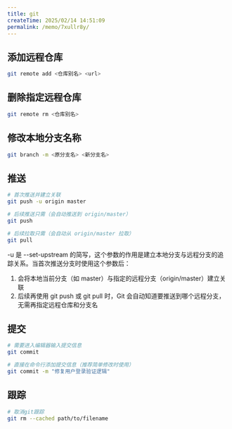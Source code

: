 ```yaml
---
title: git
createTime: 2025/02/14 14:51:09
permalink: /memo/7xullr8y/
---
```

## 添加远程仓库
```sh
git remote add <仓库别名> <url>
```

## 删除指定远程仓库
```sh
git remote rm <仓库别名>
```

## 修改本地分支名称
```sh
git branch -m <原分支名> <新分支名>
```

## 推送

```sh
# 首次推送并建立关联
git push -u origin master

# 后续推送只需（会自动推送到 origin/master）
git push

# 后续拉取只需（会自动从 origin/master 拉取）
git pull
```

-u 是 --set-upstream 的简写，这个参数的作用是建立本地分支与远程分支的追踪关系。当首次推送分支时使用这个参数后：

1. 会将本地当前分支（如 master）与指定的远程分支（origin/master）建立关联
2. 后续再使用 git push 或 git pull 时，Git 会自动知道要推送到哪个远程分支，无需再指定远程仓库和分支名

## 提交

```sh
# 需要进入编辑器输入提交信息
git commit

# 直接在命令行添加提交信息（推荐简单修改时使用）
git commit -m "修复用户登录验证逻辑"
```

## 跟踪

```sh
# 取消git跟踪
git rm --cached path/to/filename
